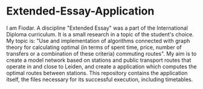 # Extended-Essay-Application
  I am Fiodar. A discipline "Extended Essay" was a part of the International Diploma curriculum. It is a small research in a topic of the student's choice.
  My topic is: "Use and implementation of algorithms connected with graph theory for calculating optimal 
(in terms of spent time, price, number of transfers or a combination of these criteria) commuting routes".
  My aim is to create a model network based on stations and public transport routes that operate in and close to Leiden, 
and create a application which computes the optimal routes between stations. 
  This repository contains the application itself, the files necessary for its successful execution, including timetables.

